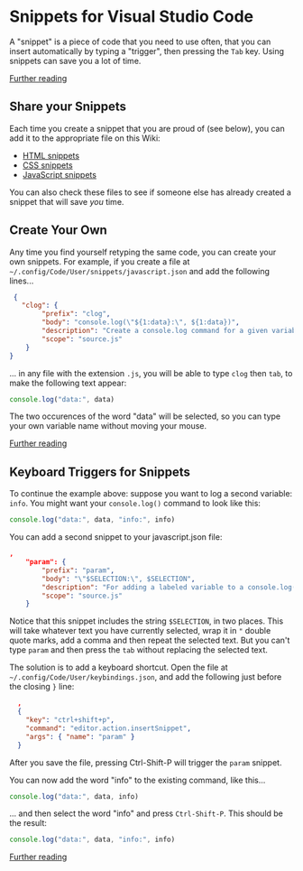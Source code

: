 # Snippets for Visual Studio Code

A "snippet" is a piece of code that you need to use often, that you can insert automatically by typing a "trigger", then pressing the `Tab` key. Using snippets can save you a lot of time.

[Further reading](https://code.visualstudio.com/docs/editor/userdefinedsnippets)

## Share your Snippets

Each time you create a snippet that you are proud of (see below), you can add it to the appropriate file on this Wiki:

* [HTML snippets](html.json.md)
* [CSS snippets](css.json.md)
* [JavaScript snippets](javascript.json.md)

You can also check these files to see if someone else has already created a snippet that will save _you_ time.

## Create Your Own
Any time you find yourself retyping the same code, you can create your own snippets. For example, if you create a file at
`~/.config/Code/User/snippets/javascript.json` and add the following lines...

```json
 {
   "clog": {
        "prefix": "clog",
        "body": "console.log(\"${1:data}:\", ${1:data})",
        "description": "Create a console.log command for a given variable",
        "scope": "source.js"
    }
}
```

... in any file with the extension `.js`, you will be able to type `clog` then `tab`, to make the following text appear:

```javascript
console.log("data:", data)
```

The two occurences of the word "data" will be selected, so you can type your own variable name without moving your mouse.

[Further reading](https://code.visualstudio.com/docs/editor/userdefinedsnippets#_create-your-own-snippets)

## Keyboard Triggers for Snippets

To continue the example above: suppose you want to log a second variable: `info`. You might want your `console.log()` command to look like this:

```javascript
console.log("data:", data, "info:", info)
```

You can add a second snippet to your javascript.json file:

```json
,
    "param": {
        "prefix": "param",
        "body": "\"$SELECTION:\", $SELECTION",
        "description": "For adding a labeled variable to a console.log() statement",
        "scope": "source.js"
    }
```
Notice that this snippet includes the string `$SELECTION`, in two places. This will take whatever text you have currently selected, wrap it in `"` double quote marks, add a comma and then repeat the selected text. But you can't type `param` and then press the `tab` without replacing the selected text.

The solution is to add a keyboard shortcut. Open the file at `~/.config/Code/User/keybindings.json`, and add the following just before the closing `}` line:

```json
  ,
  {
    "key": "ctrl+shift+p",
    "command": "editor.action.insertSnippet",
    "args": { "name": "param" }
  }
```
After you save the file, pressing Ctrl-Shift-P will trigger the `param` snippet.

You can now add the word "info" to the existing command, like this...

```javascript
console.log("data:", data, info)
```

... and then select the word "info" and press `Ctrl-Shift-P`. This should be the result:


```javascript
console.log("data:", data, "info:", info)
```

[Further reading](https://code.visualstudio.com/updates/v1_9#_insert-snippets)
